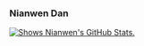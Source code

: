 <h3>Nianwen Dan</h3>
<a href="https://github.com/NianwenDan">
<picture>
  <source media="(prefers-color-scheme: dark)" srcset="https://github-readme-stats.vercel.app/api?username=NianwenDan&rank_icon=github&line_height=28&show_icons=true&hide_border=true&theme=dark">
  <img alt="Shows Nianwen's GitHub Stats." src="https://github-readme-stats.vercel.app/api?username=NianwenDan&rank_icon=github&line_height=28&show_icons=true&hide_border=true">
</picture>
</a>
